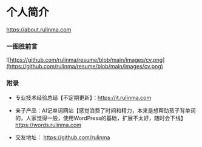# 个人简介
<https://about.rulinma.com>



### 一图胜前言


![https://github.com/rulinma/resume/blob/main/images/cv.png](https://github.com/rulinma/resume/blob/main/images/cv.png)


### 附录

* 专业技术经验总结【不定期更新】：<https://it.rulinma.com>

* 亲子产品：AI记单词网站【感觉浪费了时间和精力，本来是想帮助孩子背单词的，人家觉得一般，使用WordPress的基础，扩展不太好，随时会下线】 <https://words.rulinma.com> 

* 交友地址： <https://github.com/rulinma>

